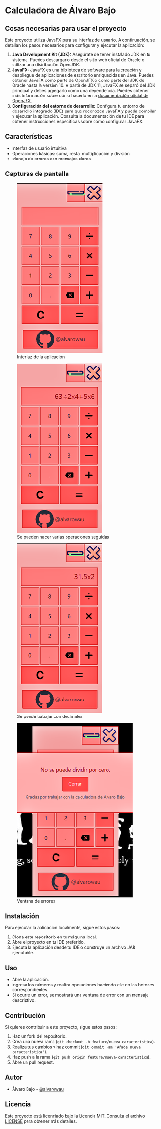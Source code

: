 <!DOCTYPE html>
<html lang="es">
<head>
  <meta charset="UTF-8">
  <meta name="viewport" content="width=device-width, initial-scale=1.0">
  <title>Calculadora de Álvaro Bajo</title>
  <link rel="stylesheet" href="css/styles.css">
</head>
<body>

  <h1>Calculadora de Álvaro Bajo</h1>

  <h2>Cosas necesarias para usar el proyecto</h2>

  <p>Este proyecto utiliza JavaFX para su interfaz de usuario. A continuación, se detallan los pasos necesarios para configurar y ejecutar la aplicación:</p>

  <ol>
    <li><strong>Java Development Kit (JDK):</strong> Asegúrate de tener instalado JDK en tu sistema. Puedes descargarlo desde el sitio web oficial de Oracle o utilizar una distribución OpenJDK.</li>
    <li><strong>JavaFX:</strong> JavaFX es una biblioteca de software para la creación y despliegue de aplicaciones de escritorio enriquecidas en Java. Puedes obtener JavaFX como parte de OpenJFX o como parte del JDK de Oracle hasta la versión 10. A partir de JDK 11, JavaFX se separó del JDK principal y debes agregarlo como una dependencia. Puedes obtener más información sobre cómo hacerlo en la <a href="https://openjfx.io/">documentación oficial de OpenJFX</a>.</li>
    <li><strong>Configuración del entorno de desarrollo:</strong> Configura tu entorno de desarrollo integrado (IDE) para que reconozca JavaFX y pueda compilar y ejecutar la aplicación. Consulta la documentación de tu IDE para obtener instrucciones específicas sobre cómo configurar JavaFX.</li>
  </ol>

  <h2>Características</h2>

  <ul>
    <li>Interfaz de usuario intuitiva</li>
    <li>Operaciones básicas: suma, resta, multiplicación y división</li>
    <li>Manejo de errores con mensajes claros</li>
  </ul>

  <h2>Capturas de pantalla</h2>

<!-- Captura de pantalla 1 -->
<figure>
    <img src="screenshots/captura1.png" alt="Captura de pantalla 1">
    <figcaption>Interfaz de la aplicación</figcaption>
</figure>

<!-- Captura de pantalla 2 -->
<figure>
    <img src="screenshots/captura2.png" alt="Captura de pantalla 2">
    <figcaption>Se pueden hacer varias operaciones seguidas</figcaption>
</figure>

<!-- Captura de pantalla 3 -->
<figure>
    <img src="screenshots/captura3.png" alt="Captura de pantalla 3">
    <figcaption>Se puede trabajar con decimales</figcaption>
</figure>

<!-- Captura de pantalla 4 -->
<figure>
    <img src="screenshots/captura4.png" alt="Captura de pantalla 4">
    <figcaption>Ventana de errores</figcaption>
</figure>

  <h2>Instalación</h2>

  <p>Para ejecutar la aplicación localmente, sigue estos pasos:</p>

  <ol>
    <li>Clona este repositorio en tu máquina local.</li>
    <li>Abre el proyecto en tu IDE preferido.</li>
    <li>Ejecuta la aplicación desde tu IDE o construye un archivo JAR ejecutable.</li>
  </ol>

  <h2>Uso</h2>

  <ul>
    <li>Abre la aplicación.</li>
    <li>Ingresa los números y realiza operaciones haciendo clic en los botones correspondientes.</li>
    <li>Si ocurre un error, se mostrará una ventana de error con un mensaje descriptivo.</li>
  </ul>

  <h2>Contribución</h2>

  <p>Si quieres contribuir a este proyecto, sigue estos pasos:</p>

  <ol>
    <li>Haz un fork del repositorio.</li>
    <li>Crea una nueva rama (<code>git checkout -b feature/nueva-caracteristica</code>).</li>
    <li>Realiza tus cambios y haz commit (<code>git commit -am 'Añade nueva característica'</code>).</li>
    <li>Haz push a la rama (<code>git push origin feature/nueva-caracteristica</code>).</li>
    <li>Abre un pull request.</li>
  </ol>

  <h2>Autor</h2>

  <ul>
    <li>Álvaro Bajo - <a href="https://github.com/alvarowau">@alvarowau</a></li>
  </ul>

  <h2>Licencia</h2>

  <p>Este proyecto está licenciado bajo la Licencia MIT. Consulta el archivo <a href="LICENSE">LICENSE</a> para obtener más detalles.</p>

</body>
</html>
